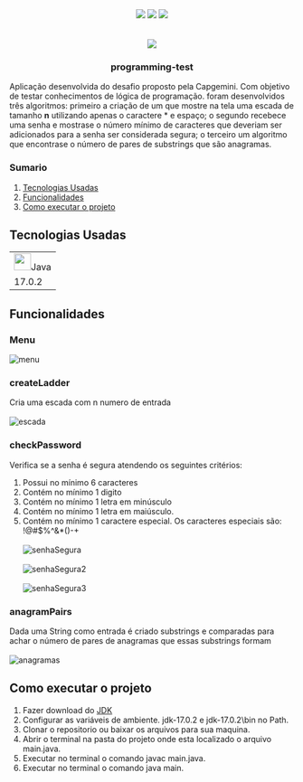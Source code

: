 <div align="center">
 <img src="https://img.shields.io/github/license/renanfonseca/programming-test"/>
 <img src="https://img.shields.io/github/issues/renanfonseca/programming-test"/>
 <img src="https://img.shields.io/github/forks/renanfonseca/programming-test"/>
</div>
</br></br>


<div align="center">
<img  src="https://user-images.githubusercontent.com/23081419/154842157-eac83f65-e1e4-4011-b696-d131224cdfc2.png" />
</div>

 <h3 align="center">programming-test</h3>

<p>Aplicação desenvolvida do desafio proposto pela Capgemini. Com objetivo de testar conhecimentos de lógica de programação. foram desenvolvidos três algoritmos: primeiro a criação de um que mostre na tela uma escada de tamanho <strong>n</strong> utilizando apenas o caractere * e espaço; o segundo recebece uma senha e mostrase o número mínimo de caracteres que deveriam ser adicionados para a senha ser considerada segura; o terceiro um algoritmo que encontrase o número de pares de substrings que são anagramas.</p>

  ### Sumario
  <ol>
    <li>
      <a href="#tecnologias-usadas">Tecnologias Usadas</a>
    </li>
    <li>
      <a href="#funcionalidades">Funcionalidades</a>
    </li>
    <li><a href="#como-executar-o-projeto">Como executar o projeto</a></li>
  </ol>
</details>

## Tecnologias Usadas
<table>
  <tr>
    <td><img width="30" src="https://cdn.jsdelivr.net/gh/devicons/devicon/icons/java/java-original.svg" /><span>Java</span></td>
  </tr>
  <tr>
    <td>17.0.2</td>
  </tr>
</table>

## Funcionalidades

### Menu
![menu](https://user-images.githubusercontent.com/23081419/154766073-d0887d36-82d7-40de-a09d-fa07976bceb9.png)


### createLadder
Cria uma escada com n numero de entrada 
<br/><br/>
![escada](https://user-images.githubusercontent.com/23081419/154764281-4f1718a1-0a19-4574-9773-e221d7c3f64e.png)

### checkPassword
Verifica se a senha é segura atendendo os seguintes critérios:
1. Possui no mínimo 6 caracteres
2. Contém no mínimo 1 digito
3. Contém no mínimo 1 letra em minúsculo
4. Contém no mínimo 1 letra em maiúsculo.
5. Contém no mínimo 1 caractere especial. Os caracteres especiais são: !@#$%^&*()-+ 
<br/><br/>
![senhaSegura](https://user-images.githubusercontent.com/23081419/154764962-aa9d1740-2524-4227-a7d8-4105591df4c3.png)
<br/><br/>
![senhaSegura2](https://user-images.githubusercontent.com/23081419/154765109-d0a9c737-3390-46e9-8648-1d8aafb302d7.png)
<br/><br/>
![senhaSegura3](https://user-images.githubusercontent.com/23081419/154765264-cc72cc27-d049-4497-a865-701d32a5eebf.png)

### anagramPairs
Dada uma String como entrada é criado substrings e comparadas para achar o número de pares de anagramas que essas substrings formam 
<br/><br/>
![anagramas](https://user-images.githubusercontent.com/23081419/154765809-2b5bc342-e081-432c-a7b3-1f94b3ffa4d0.png)




## Como executar o projeto
1. Fazer download do <a href="http://jdk.java.net/17/">JDK</a>
2. Configurar as variáveis de ambiente. jdk-17.0.2 e jdk-17.0.2\bin no Path.
3. Clonar o repositorio ou baixar os arquivos para sua maquina.
4. Abrir o terminal na pasta do projeto onde esta localizado o arquivo main.java.
5. Executar no terminal o comando javac main.java.
6. Executar no terminal o comando java main.
